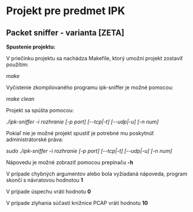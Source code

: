 # Projekt pre predmet IPK
## Packet sniffer - varianta [ZETA]

__Spustenie projektu:__

V priečinku projektu sa nachádza Makefile, ktorý umožní projekt zostaviť použitím:

_make_

Vyčistenie zkompilovaného programu ipk-sniffer je možné pomocou:

_make clean_

Projekt sa spúšta pomocou:

_./ipk-sniffer -i rozhranie [-p ­­port] [--tcp|-t] [--udp|-u] [-n num]_

Pokiaľ nie je možné projekt spustiť je potrebné mu poskytnúť administrátorské práva:

_sudo ./ipk-sniffer -i rozhranie [-p ­­port] [--tcp|-t] [--udp|-u] [-n num]_

Nápovedu je možné zobraziť pomocou prepínaču __-h__ 

V prípade chybných argumentov alebo bola vyžiadaná nápoveda, program skončí s návratovou hodnotou __1__

V prípade úspechu vráti hodnotu __0__

V prípade zlyhania súčastí knižnice PCAP vráti hodnotu __10__
